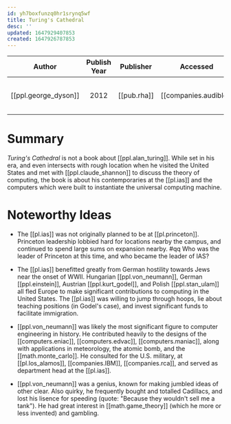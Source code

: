 ```yaml
---
id: yh7boxfunzq0hr1srynq5wf
title: Turing's Cathedral
desc: ''
updated: 1647929407853
created: 1647926787853
---
```


| Author | Publish Year | Publisher | Accessed | Link |
| :-------: | :------------:|:------------:|:------:| :---: |
| [[ppl.george_dyson]] | 2012     | [[pub.rha]] | [[companies.audible]] | https://www.amazon.com/Turings-Cathedral-George-Dyson-audiobook/dp/B007HI3IF2/ref=tmm_aud_swatch_0?_encoding=UTF8&qid=&sr=]]

# Summary
_Turing's Cathedral_ is not a book about [[ppl.alan_turing]]. While set in his era, and even intersects with rough location when he visited the United States and met with [[ppl.claude_shannon]] to discuss the theory of computing, the book is about his contemporaries at the [[pl.ias]] and the computers which were built to instantiate the universal computing machine.

# Noteworthy Ideas
* The [[pl.ias]] was not originally planned to be at [[pl.princeton]]. Princeton leadership lobbied hard for locations nearby the campus, and continued to spend large sums on expansion nearby.
#qq Who was the leader of Princeton at this time, and who became the leader of IAS?

* The [[pl.ias]] benefitted greatly from German hostility towards Jews near the onset of WWII. Hungarian [[ppl.von_neumann]], German [[ppl.einstein]], Austrian [[ppl.kurt_godel]], and Polish [[ppl.stan_ulam]] all fled Europe to make significant contributions to computing in the United States. The [[pl.ias]] was willing to jump through hoops, lie about teaching positions (in Godel's case), and invest significant funds to facilitate immigration.

* [[ppl.von_neumann]] was likely the most significant figure to computer engineering in history. He contributed heavily to the designs of the [[computers.eniac]], [[computers.edvac]], [[computers.maniac]], along with applications in meteorology, the atomic bomb, and the [[math.monte_carlo]]. He consulted for the U.S. military, at [[pl.los_alamos]], [[companies.IBM]], [[companies.rca]], and served as department head at the [[pl.ias]].

* [[ppl.von_neumann]] was a genius, known for making jumbled ideas of other clear. Also quirky, he frequently bought and totalled Cadillacs, and lost his lisence for speeding (quote: "Because they wouldn't sell me a tank"). He had great interest in [[math.game_theory]] (which he more or less invented) and gambling.

